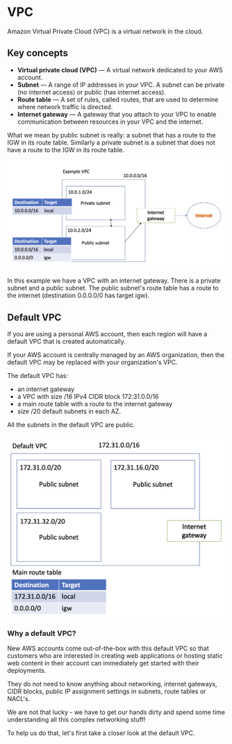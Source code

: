 # VPC

Amazon Virtual Private Cloud (VPC) is a virtual network in the cloud.&#x20;

## Key concepts&#x20;

* **Virtual private cloud (VPC)** — A virtual network dedicated to your AWS account.
* **Subnet** — A range of IP addresses in your VPC. A subnet can be private (no internet access) or public (has internet access).&#x20;
* **Route table** — A set of rules, called routes, that are used to determine where network traffic is directed.&#x20;
* **Internet gateway** — A gateway that you attach to your VPC to enable communication between resources in your VPC and the internet.

What we mean by public subnet is really: a subnet that has a route to the IGW in its route table. Similarly a private subnet is a subnet that does not have a route to the IGW in its route table.&#x20;

![example VPC](<../../.gitbook/assets/image (108).png>)

In this example we have a VPC with an internet gateway. There is a private subnet and a public subnet. The public subnet's route table has a route to the internet (destination 0.0.0.0/0 has target igw).&#x20;

## Default VPC

If you are using a personal AWS account, then each region will have a default VPC that is created automatically.&#x20;

If your AWS account is centrally managed by an AWS organization, then the default VPC may be replaced with your organization's VPC.&#x20;

The default VPC has:

* an internet gateway &#x20;
* a VPC with size /16 IPv4 CIDR block 172.31.0.0/16
* a main route table with a route to the internet gateway
* size /20 default subnets in each AZ.

All the subnets in the default VPC are public.&#x20;

![default VPC](<../../.gitbook/assets/image (158).png>)

### Why a default VPC?&#x20;

New AWS accounts come out-of-the-box with this default VPC so that customers who are interested in creating web applications or hosting static web content in their account can immediately get started with their deployments.&#x20;

They do not need to know anything about networking, internet gateways, CIDR blocks, public IP assignment settings in subnets, route tables or NACL's.&#x20;

We are not that lucky - we have to get our hands dirty and spend some time understanding all this complex networking stuff!&#x20;

To help us do that, let's first take a closer look at the default VPC.&#x20;

